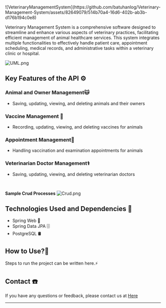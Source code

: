 
<br>
![VeterinaryManagementSystem](https://github.com/batuhanlog/Veterinary-Management-System/assets/82649079/514b70a4-16d6-402b-ab3b-d176b194c0e8)

Veterinary Management System is a comprehensive software designed
to streamline and enhance various aspects of veterinary practices,
facilitating efficient management of animal healthcare services.
This system integrates multiple functionalities to effectively
handle patient care, appointment scheduling, medical records, 
and administrative tasks within a veterinary clinic or hospital.

![UML.png](UML.png)

## Key Features of the API ⚙️

### Animal and Owner Management🐱
- Saving, updating, viewing, and deleting animals and their owners

### Vaccine Management 💉
- Recording, updating, viewing, and deleting vaccines for animals

### Appointment Management📅
- Handling vaccination and examination appointments for animals

### Veterinarian Doctor Management⚕️
- Saving, updating, viewing, and deleting veterinarian doctors

<br>

**Sample Crud Processes**
![Crud.png](Crud.png)
## Technologies Used and Dependencies 🦾

- Spring Web 🌱
- Spring Data JPA 🗄️
- PostgreSQL 🛢


## How to Use?🚀

Steps to run the project can be written here.⚡

## Contact ☎️

If you have any questions or feedback, please contact us at <a href="https://www.linkedin.com/in/batuhankayahan/" target="_self">Here</a>

---

